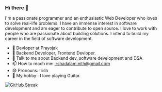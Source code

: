### Hi there 👋



I'm a passionate programmer and an enthusiastic Web Developer who loves to solve real-life problems. I have an immense interest in software development and am eager to contribute to open source. I love to work with people who are passionate about building solutions. I intend to build my career in the field of software development.

- 🔭 Devloper at Prayojak
- 🌱 Backend Developer, Frontend Devloper.
- 🤝 Talk to me about Backend dev, software development and DSA.
- 📫 How to reach me: irshadalam.nith@gmail.com
- 😄 Pronouns: Irish
- 🎨 My hobby : I love playing Guitar.

[![GitHub Streak](https://streak-stats.demolab.com/?user=irshad-alam-irish)](https://git.io/streak-stats)
<!--
**irshad-alam-irish/irshad-alam-irish** is a ✨ _special_ ✨ repository because its `README.md` (this file) appears on your GitHub profile.
![image]()
https://github.com/irshad-alam-irish/irshad-alam-irish/assets/112090447/cdc14abd-3d85-40d5-ba11-a2bb6caeff6c

Here are some ideas to get you started:

- 🔭 I’m currently working on ...
- 🌱 I’m currently learning ...
- 👯 I’m looking to collaborate on ...
- 🤔 I’m looking for help with ...
- 💬 Ask me about ...
- 📫 How to reach me: ...
- 😄 Pronouns: ...
- ⚡ Fun fact: ...
-->
